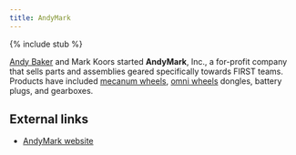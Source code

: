 ```yaml
---
title: AndyMark 
---
```


{% include stub %}

[Andy Baker](andy-baker) and Mark Koors started **AndyMark**, Inc., a for-profit
company that sells parts and assemblies geared specifically towards FIRST teams.
Products have included [mecanum wheels](mecanum-wheel), [omni
wheels](omni-wheel) dongles, battery plugs, and gearboxes.


##  External links

  * [AndyMark website](https://www.andymark.com/)
